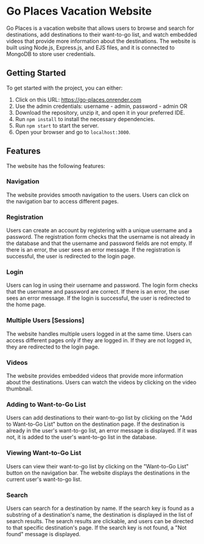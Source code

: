 # Go Places Vacation Website

Go Places is a vacation website that allows users to browse and search for destinations, add destinations to their want-to-go list, and watch embedded videos that provide more information about the destinations. The website is built using Node.js, Express.js, and EJS files, and it is connected to MongoDB to store user credentials.

## Getting Started

To get started with the project, you can either:

1. Click on this URL: https://go-places.onrender.com
2. Use the admin credentials: username - admin, password - admin
   OR
3. Download the repository, unzip it, and open it in your preferred IDE.
4. Run `npm install` to install the necessary dependencies.
5. Run `npm start` to start the server.
6. Open your browser and go to `localhost:3000`.

## Features

The website has the following features:

### Navigation

The website provides smooth navigation to the users. Users can click on the navigation bar to access different pages.

### Registration

Users can create an account by registering with a unique username and a password. The registration form checks that the username is not already in the database and that the username and password fields are not empty. If there is an error, the user sees an error message. If the registration is successful, the user is redirected to the login page.

### Login

Users can log in using their username and password. The login form checks that the username and password are correct. If there is an error, the user sees an error message. If the login is successful, the user is redirected to the home page.

### Multiple Users [Sessions]

The website handles multiple users logged in at the same time. Users can access different pages only if they are logged in. If they are not logged in, they are redirected to the login page.

### Videos

The website provides embedded videos that provide more information about the destinations. Users can watch the videos by clicking on the video thumbnail.

### Adding to Want-to-Go List

Users can add destinations to their want-to-go list by clicking on the "Add to Want-to-Go List" button on the destination page. If the destination is already in the user's want-to-go list, an error message is displayed. If it was not, it is added to the user's want-to-go list in the database.

### Viewing Want-to-Go List

Users can view their want-to-go list by clicking on the "Want-to-Go List" button on the navigation bar. The website displays the destinations in the current user's want-to-go list.

### Search

Users can search for a destination by name. If the search key is found as a substring of a destination's name, the destination is displayed in the list of search results. The search results are clickable, and users can be directed to that specific destination's page. If the search key is not found, a "Not found" message is displayed.

